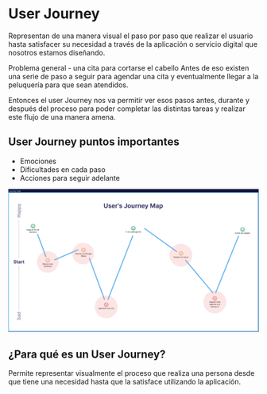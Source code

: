 # User Journey

Representan de una manera visual el paso por paso que realizar el usuario hasta
satisfacer su necesidad a través de la aplicación o servicio digital que nosotros estamos diseñando.

Problema general - una cita para cortarse el cabello
Antes de eso existen una serie de paso a seguir para agendar una cita y eventualmente
llegar a la peluquería para que sean atendidos.

Entonces el user Journey nos va permitir ver esos pasos antes, durante y después del proceso
para poder completar las distintas tareas y realizar este flujo de una manera amena.

## User Journey puntos importantes

- Emociones
- Dificultades en cada paso
- Acciones para seguir adelante

![user-persona](/images/user-journey-map.png)

## ¿Para qué es un User Journey?

Permite representar visualmente el proceso que realiza una persona desde que tiene una necesidad hasta que la satisface utilizando la aplicación.
